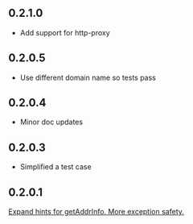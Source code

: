 ## 0.2.1.0

* Add support for http-proxy

## 0.2.0.5

* Use different domain name so tests pass

## 0.2.0.4

* Minor doc updates

## 0.2.0.3

* Simplified a test case

## 0.2.0.1

[Expand hints for getAddrInfo. More exception safety.](https://github.com/snoyberg/http-client/pull/91)

